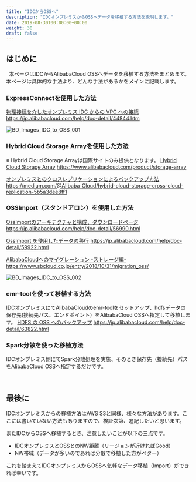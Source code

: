 ```yaml
---
title: "IDCからOSSへ"
description: "IDCオンプレミスからOSSへデータを移植する方法を説明します。"
date: 2019-08-30T00:00:00+00:00
weight: 30
draft: false
---
```

<!-- descriptionがコンテンツの前に表示されます -->

<!-- コンテンツを書くときはこの下に記載ください -->

## はじめに
&nbsp; 本ページはIDCからAlibabaCloud OSSへデータを移植する方法をまとめます。
本ページは具体的な手法より、どんな手法があるかをメインに記載します。

### ExpressConnectを使用した方法
[物理接続を介したオンプレミス IDC からの VPC への接続](https://jp.alibabacloud.com/help/doc-detail/44844.htm)
https://jp.alibabacloud.com/help/doc-detail/44844.htm

![BD_Images_IDC_to_OSS_001](/static_images/BD_Images_IDC_to_OSS_001.png)
<br>

### Hybrid Cloud Storage Arrayを使用した方法
※ Hybrid Cloud Storage Arrayは国際サイトのみ提供となります。
[Hybrid Cloud Storage Array](https://www.alibabacloud.com/product/storage-array)
https://www.alibabacloud.com/product/storage-array

[オンプレミスとのクロスレプリケーションによるバックアップ方法](https://medium.com/@Alibaba_Cloud/hybrid-cloud-storage-cross-cloud-replication-5b5a3dee8ff1)
https://medium.com/@Alibaba_Cloud/hybrid-cloud-storage-cross-cloud-replication-5b5a3dee8ff1
<br>

### OSSImport（スタンドアロン）を使用した方法

[OssImportのアーキテクチャと構成、ダウンロードページ](https://jp.alibabacloud.com/help/doc-detail/56990.html)
https://jp.alibabacloud.com/help/doc-detail/56990.html

[OssImport を使用したデータの移行](https://jp.alibabacloud.com/help/doc-detail/59922.html)
https://jp.alibabacloud.com/help/doc-detail/59922.html

[AlibabaCloudへのマイグレーション -ストレージ編-](https://www.sbcloud.co.jp/entry/2018/10/31/migration_oss/)
https://www.sbcloud.co.jp/entry/2018/10/31/migration_oss/


![BD_Images_IDC_to_OSS_002](/static_images/BD_Images_IDC_to_OSS_002.png)
<br>


### emr-toolを使って移植する方法
IDCオンプレミスにてAlibabaCloudのemr-toolをセットアップ、hdfsデータの保存先(接続先パス、エンドポイント）をAlibabaCloud OSSへ指定して移植します。
[HDFS の OSS へのバックアップ](https://jp.alibabacloud.com/help/doc-detail/63822.html)
https://jp.alibabacloud.com/help/doc-detail/63822.html
<br>

### Spark分散を使った移植方法
IDCオンプレミス側にてSpark分散処理を実施、そのとき保存先（接続先）パスをAlibabaCloud OSSへ指定するだけです。


<br>

## 最後に
IDCオンプレミスからの移植方法はAWS S3と同様、様々な方法があります。ここには書いていない方法もありますので、検証次第、追記したいと思います。

またIDCからOSSへ移植するとき、注意したいことが以下の三点です。
* IDCオンプレミスとOSSとのNW距離（リージョンが近ければGood）
* NW帯域（データが多いのであれば分散で移植した方がベター）

これを踏まえてIDCオンプレミスからOSSへ気軽なデータ移植（Import）ができれば幸いです。
<br>





